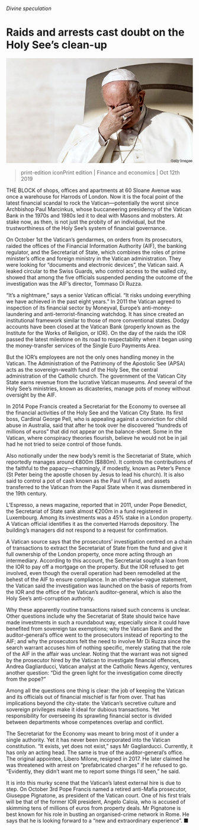 ###### Divine speculation

# Raids and arrests cast doubt on the Holy See’s clean-up 

![image](images/20191012_FNP004_0.jpg) 

> print-edition iconPrint edition | Finance and economics | Oct 12th 2019 

THE BLOCK of shops, offices and apartments at 60 Sloane Avenue was once a warehouse for Harrods of London. Now it is the focal point of the latest financial scandal to rock the Vatican—potentially the worst since Archbishop Paul Marcinkus, whose buccaneering presidency of the Vatican Bank in the 1970s and 1980s led it to deal with Masons and mobsters. At stake now, as then, is not just the probity of an individual, but the trustworthiness of the Holy See’s system of financial governance. 

On October 1st the Vatican’s gendarmes, on orders from its prosecutors, raided the offices of the Financial Information Authority (AIF), the banking regulator, and the Secretariat of State, which combines the roles of prime minister’s office and foreign ministry in the Vatican administration. They were looking for “documents and electronic devices”, the Vatican said. A leaked circular to the Swiss Guards, who control access to the walled city, showed that among the five officials suspended pending the outcome of the investigation was the AIF’s director, Tommaso Di Ruzza. 

“It’s a nightmare,” says a senior Vatican official. “It risks undoing everything we have achieved in the past eight years.” In 2011 the Vatican agreed to inspection of its financial sector by Moneyval, Europe’s anti-money-laundering and anti-terrorist-financing watchdog. It has since created an institutional framework similar to those of more conventional states. Dodgy accounts have been closed at the Vatican Bank (properly known as the Institute for the Works of Religion, or IOR). On the day of the raids the IOR passed the latest milestone on its road to respectability when it began using the money-transfer services of the Single Euro Payments Area. 

But the IOR’s employees are not the only ones handling money in the Vatican. The Administration of the Patrimony of the Apostolic See (APSA) acts as the sovereign-wealth fund of the Holy See, the central administration of the Catholic church. The government of the Vatican City State earns revenue from the lucrative Vatican museums. And several of the Holy See’s ministries, known as dicasteries, manage pots of money without oversight by the AIF. 

In 2014 Pope Francis created a Secretariat for the Economy to oversee all the financial activities of the Holy See and the Vatican City State. Its first boss, Cardinal George Pell, who is appealing against a conviction for child abuse in Australia, said that after he took over he discovered “hundreds of millions of euros” that did not appear on the balance-sheet. Some in the Vatican, where conspiracy theories flourish, believe he would not be in jail had he not tried to seize control of those funds. 

Also notionally under the new body’s remit is the Secretariat of State, which reportedly manages around €800m ($880m). It controls the contributions of the faithful to the papacy—charmingly, if modestly, known as Peter’s Pence (St Peter being the apostle chosen by Jesus to lead his church). It is also said to control a pot of cash known as the Paul VI Fund, and assets transferred to the Vatican from the Papal State when it was dismembered in the 19th century. 

L’Espresso, a news magazine, reported that in 2011, under Pope Benedict, the Secretariat of State sank almost €200m in a fund registered in Luxembourg. Among its investments was a 45% stake in a London property. A Vatican official identifies it as the converted Harrods depository. The building’s managers did not respond to a request for confirmation. 

A Vatican source says that the prosecutors’ investigation centred on a chain of transactions to extract the Secretariat of State from the fund and give it full ownership of the London property, once more acting through an intermediary. According to this account, the Secretariat sought a loan from the IOR to pay off a mortgage on the property. But the IOR refused to get involved, even though the overall operation had been remodelled at the behest of the AIF to ensure compliance. In an otherwise-vague statement, the Vatican said the investigation was launched on the basis of reports from the IOR and the office of the Vatican’s auditor-general, which is also the Holy See’s anti-corruption authority. 

Why these apparently routine transactions raised such concerns is unclear. Other questions include why the Secretariat of State should twice have made investments in such a roundabout way, especially since it could have benefited from sovereign tax exemptions; why the Vatican Bank and the auditor-general’s office went to the prosecutors instead of reporting to the AIF; and why the prosecutors felt the need to involve Mr Di Ruzza since the search warrant accuses him of nothing specific, merely stating that the role of the AIF in the affair was unclear. Noting that the warrant was not signed by the prosecutor hired by the Vatican to investigate financial offences, Andrea Gagliarducci, Vatican analyst at the Catholic News Agency, ventures another question: “Did the green light for the investigation come directly from the pope?” 

Among all the questions one thing is clear: the job of keeping the Vatican and its officials out of financial mischief is far from over. That has implications beyond the city-state: the Vatican’s secretive culture and sovereign privileges make it ideal for dubious transactions. Yet responsibility for overseeing its sprawling financial sector is divided between departments whose competences overlap and conflict. 

The Secretariat for the Economy was meant to bring most of it under a single authority. Yet it has never been incorporated into the Vatican constitution. “It exists, yet does not exist,” says Mr Gagliarducci. Currently, it has only an acting head. The same is true of the auditor-general’s office. The original appointee, Libero Milone, resigned in 2017. He later claimed he was threatened with arrest on “prefabricated charges” if he refused to go. “Evidently, they didn’t want me to report some things I’d seen,” he said. 

It is into this murky scene that the Vatican’s latest external hire is due to step. On October 3rd Pope Francis named a retired anti-Mafia prosecutor, Giuseppe Pignatone, as president of the Vatican court. One of his first trials will be that of the former IOR president, Angelo Caloia, who is accused of skimming tens of millions of euros from property deals. Mr Pignatone is best known for his role in busting an organised-crime network in Rome. He says that he is looking forward to a “new and extraordinary experience”. ■ 


